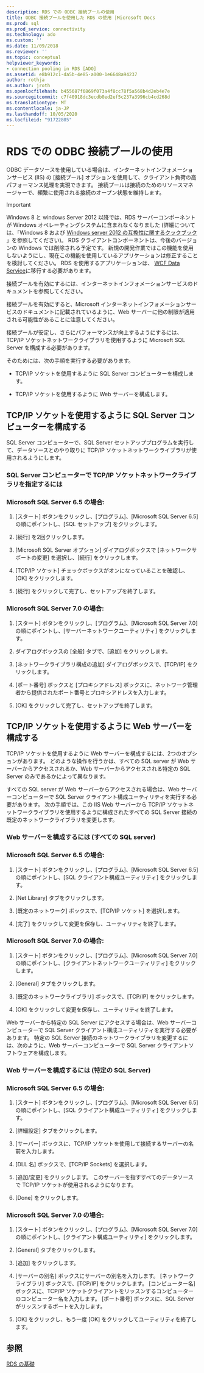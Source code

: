 ```yaml
---
description: RDS での ODBC 接続プールの使用
title: ODBC 接続プールを使用した RDS の使用 |Microsoft Docs
ms.prod: sql
ms.prod_service: connectivity
ms.technology: ado
ms.custom: ''
ms.date: 11/09/2018
ms.reviewer: ''
ms.topic: conceptual
helpviewer_keywords:
- connection pooling in RDS [ADO]
ms.assetid: e8b912c1-da5b-4e85-a000-1e6648a94237
author: rothja
ms.author: jroth
ms.openlocfilehash: b455687f6869f073a4f8cc78f5a568b4d2eb4e7e
ms.sourcegitcommit: c7f40918dc3ecdb0ed2ef5c237a3996cb4cd268d
ms.translationtype: MT
ms.contentlocale: ja-JP
ms.lasthandoff: 10/05/2020
ms.locfileid: "91722805"
---
```

# <a name="using-rds-with-odbc-connection-pooling"></a>RDS での ODBC 接続プールの使用
ODBC データソースを使用している場合は、インターネットインフォメーションサービス (IIS) の [接続プール] オプションを使用して、クライアント負荷の高パフォーマンス処理を実現できます。 接続プールは接続のためのリソースマネージャーで、頻繁に使用される接続のオープン状態を維持します。  
  
> [!IMPORTANT]
>  Windows 8 と windows Server 2012 以降では、RDS サーバーコンポーネントが Windows オペレーティングシステムに含まれなくなりました (詳細については、「Windows 8 および [Windows server 2012 の互換性に関するクックブック](https://www.microsoft.com/download/details.aspx?id=27416) 」を参照してください)。 RDS クライアントコンポーネントは、今後のバージョンの Windows では削除される予定です。 新規の開発作業ではこの機能を使用しないようにし、現在この機能を使用しているアプリケーションは修正することを検討してください。 RDS を使用するアプリケーションは、 [WCF Data Service](/dotnet/framework/wcf/)に移行する必要があります。  
  
 接続プールを有効にするには、インターネットインフォメーションサービスのドキュメントを参照してください。  
  
 接続プールを有効にすると、Microsoft インターネットインフォメーションサービスのドキュメントに記載されているように、Web サーバーに他の制限が適用される可能性があることに注意してください。  
  
 接続プールが安定し、さらにパフォーマンスが向上するようにするには、TCP/IP ソケットネットワークライブラリを使用するように Microsoft SQL Server を構成する必要があります。  
  
 そのためには、次の手順を実行する必要があります。  
  
-   TCP/IP ソケットを使用するように SQL Server コンピューターを構成します。  
  
-   TCP/IP ソケットを使用するように Web サーバーを構成します。  
  
## <a name="configuring-the-sql-server-computer-to-use-tcpip-sockets"></a>TCP/IP ソケットを使用するように SQL Server コンピューターを構成する  
 SQL Server コンピューターで、SQL Server セットアッププログラムを実行して、データソースとのやり取りに TCP/IP ソケットネットワークライブラリが使用されるようにします。  
  
### <a name="to-specify-the-tcpip-socket-network-library-on-the-sql-server-computer"></a>SQL Server コンピューターで TCP/IP ソケットネットワークライブラリを指定するには  
  
### <a name="in-microsoft-sql-server-65"></a>Microsoft SQL Server 6.5 の場合:  
  
1.  [スタート] ボタンをクリックし、[プログラム]、[Microsoft SQL Server 6.5] の順にポイントし、[SQL セットアップ] をクリックします。  
  
2.  [続行] を2回クリックします。  
  
3.  [Microsoft SQL Server オプション] ダイアログボックスで [ネットワークサポートの変更] を選択し、[続行] をクリックします。  
  
4.  [TCP/IP ソケット] チェックボックスがオンになっていることを確認し、[OK] をクリックします。  
  
5.  [続行] をクリックして完了し、セットアップを終了します。  
  
### <a name="in-microsoft-sql-server-70"></a>Microsoft SQL Server 7.0 の場合:  
  
1.  [スタート] ボタンをクリックし、[プログラム]、[Microsoft SQL Server 7.0] の順にポイントし、[サーバーネットワークユーティリティ] をクリックします。  
  
2.  ダイアログボックスの [全般] タブで、[追加] をクリックします。  
  
3.  [ネットワークライブラリ構成の追加] ダイアログボックスで、[TCP/IP] をクリックします。  
  
4.  [ポート番号] ボックスと [プロキシアドレス] ボックスに、ネットワーク管理者から提供されたポート番号とプロキシアドレスを入力します。  
  
5.  [OK] をクリックして完了し、セットアップを終了します。  
  
## <a name="configuring-the-web-server-to-use-tcpip-sockets"></a>TCP/IP ソケットを使用するように Web サーバーを構成する  
 TCP/IP ソケットを使用するように Web サーバーを構成するには、2つのオプションがあります。 どのような操作を行うかは、すべての SQL server が Web サーバーからアクセスされるか、Web サーバーからアクセスされる特定の SQL Server のみであるかによって異なります。  
  
 すべての SQL server が Web サーバーからアクセスされる場合は、Web サーバーコンピューターで SQL Server クライアント構成ユーティリティを実行する必要があります。 次の手順では、この IIS Web サーバーから TCP/IP ソケットネットワークライブラリを使用するように構成されたすべての SQL Server 接続の既定のネットワークライブラリを変更します。  
  
### <a name="to-configure-the-web-server-all-sql-servers"></a>Web サーバーを構成するには (すべての SQL server)  
  
### <a name="for-microsoft-sql-server-65"></a>Microsoft SQL Server 6.5 の場合:  
  
1.  [スタート] ボタンをクリックし、[プログラム]、[Microsoft SQL Server 6.5] の順にポイントし、[SQL クライアント構成ユーティリティ] をクリックします。  
  
2.  [Net Library] タブをクリックします。  
  
3.  [既定のネットワーク] ボックスで、[TCP/IP ソケット] を選択します。  
  
4.  [完了] をクリックして変更を保存し、ユーティリティを終了します。  
  
### <a name="for-microsoft-sql-server-70"></a>Microsoft SQL Server 7.0 の場合:  
  
1.  [スタート] ボタンをクリックし、[プログラム]、[Microsoft SQL Server 7.0] の順にポイントし、[クライアントネットワークユーティリティ] をクリックします。  
  
2.  [General] タブをクリックします。  
  
3.  [既定のネットワークライブラリ] ボックスで、[TCP/IP] をクリックします。  
  
4.  [OK] をクリックして変更を保存し、ユーティリティを終了します。  
  
 Web サーバーから特定の SQL Server にアクセスする場合は、Web サーバーコンピューターで SQL Server クライアント構成ユーティリティを実行する必要があります。 特定の SQL Server 接続のネットワークライブラリを変更するには、次のように、Web サーバーコンピューターで SQL Server クライアントソフトウェアを構成します。  
  
### <a name="to-configure-the-web-server-a-specific-sql-server"></a>Web サーバーを構成するには (特定の SQL Server)  
  
### <a name="for-microsoft-sql-server-65"></a>Microsoft SQL Server 6.5 の場合:  
  
1.  [スタート] ボタンをクリックし、[プログラム]、[Microsoft SQL Server 6.5] の順にポイントし、[SQL クライアント構成ユーティリティ] をクリックします。  
  
2.  [詳細設定] タブをクリックします。  
  
3.  [サーバー] ボックスに、TCP/IP ソケットを使用して接続するサーバーの名前を入力します。  
  
4.  [DLL 名] ボックスで、[TCP/IP Sockets] を選択します。  
  
5.  [追加/変更] をクリックします。 このサーバーを指すすべてのデータソースで TCP/IP ソケットが使用されるようになります。  
  
6.  [Done] をクリックします。  
  
### <a name="for-microsoft-sql-server-70"></a>Microsoft SQL Server 7.0 の場合:  
  
1.  [スタート] ボタンをクリックし、[プログラム]、[Microsoft SQL Server 7.0] の順にポイントし、[クライアント構成ユーティリティ] をクリックします。  
  
2.  [General] タブをクリックします。  
  
3.  [追加] をクリックします。  
  
4.  [サーバーの別名] ボックスにサーバーの別名を入力します。 [ネットワークライブラリ] ボックスで、[TCP/IP] をクリックします。 [コンピューター名] ボックスに、TCP/IP ソケットクライアントをリッスンするコンピューターのコンピューター名を入力します。 [ポート番号] ボックスに、SQL Server がリッスンするポートを入力します。  
  
5.  [OK] をクリックし、もう一度 [OK] をクリックしてユーティリティを終了します。  
  
## <a name="see-also"></a>参照  
 [RDS の基礎](./rds-fundamentals.md)